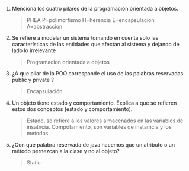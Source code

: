 1. Menciona los cuatro pilares de la programación orientada a objetos.
    > PHEA P=polimorfismo H=herencia E=encapsulacion A=abstraccion

1. Se refiere a modelar un sistema tomando en cuenta solo las características de las entidades que afectan al sistema y dejando de lado lo irrelevante
    > Programacion orientada a objetos

1. ¿A que pilar de la POO corresponde el uso de las palabras reservadas public y private ?
    > Encapsulación

1. Un objeto tiene estado y comportamiento. Explica a qué se refieren estos dos conceptos (estado y comportamiento).
    > Estado, se refiere a los valores almacenados en las variables de insatncia. Compotamiento, son variables de instamcia y los metodos.

1. ¿Con qué palabra reservada de java hacemos que un atributo o un método pernezcan a la clase y no al objeto?
    > Static 

